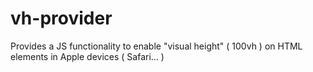 # vh-provider
Provides a JS functionality to enable "visual height" ( 100vh ) on HTML elements in Apple devices ( Safari... )
